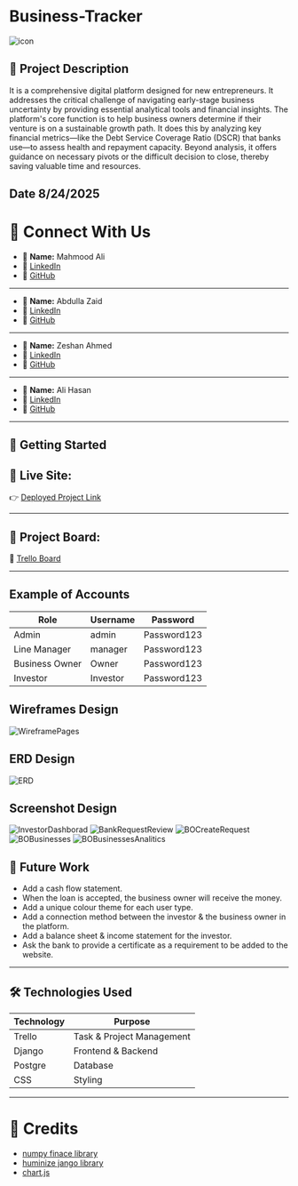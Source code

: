 # Business-Tracker


![icon](./images/icon.png)

## 📜 Project Description

It is a comprehensive digital platform designed for new entrepreneurs. It addresses the critical challenge of navigating early-stage business uncertainty by providing essential analytical tools and financial insights. The platform's core function is to help business owners determine if their venture is on a sustainable growth path. It does this by analyzing key financial metrics—like the Debt Service Coverage Ratio (DSCR) that banks use—to assess health and repayment capacity. Beyond analysis, it offers guidance on necessary pivots or the difficult decision to close, thereby saving valuable time and resources.

## Date 8/24/2025

# 🔗 Connect With Us

- 👤 **Name:** Mahmood Ali
- 💼 [LinkedIn](https://www.linkedin.com/in/mahmood-abdulnabi/)
- 🐙 [GitHub](https://github.com/Ham33d-754)

---

- 👤 **Name:** Abdulla Zaid
- 💼 [LinkedIn](https://www.linkedin.com/in/abdulla-zaid/)
- 🐙 [GitHub](https://github.com/Abdulla-Zaid11:16)

---

- 👤 **Name:** Zeshan Ahmed
- 💼 [LinkedIn](https://www.linkedin.com/in/zeshan-ahmed-bh/)
- 🐙 [GitHub](https://github.com/zeshan2001)

---

- 👤 **Name:** Ali Hasan
- 💼 [LinkedIn](https://www.linkedin.com/in/ali-khalaf-41b384333/)
- 🐙 [GitHub](https://github.com/oklyz11:16https://github.com/oklyz)

---

## 🚀 Getting Started

## 🔗 Live Site:

👉 [Deployed Project Link](https://businesstracker-d7c267641cc1.herokuapp.com/)

---


## 🧩 Project Board:

📌 [Trello Board](https://trello.com/b/zWDk9n4L/track-your-business)

---

## Example of Accounts

| Role           | Username | Password    |
| -------------- | -------- | ----------- |
| Admin          | admin    | Password123 |
| Line Manager   | manager  | Password123 |
| Business Owner | Owner    | Password123 |
| Investor       | Investor | Password123 |

## Wireframes Design

![WireframePages](./images/WireframePages.png)

## ERD Design

![ERD](./images/ERD.png)

## Screenshot Design

![InvestorDashborad](./images/InvestorDashborad.png)
![BankRequestReview](./images/BankRequestReview.png)
![BOCreateRequest](./images/BOCreateRequest.png)
![BOBusinesses](./images/BOBusinessesAnalitics.png)
![BOBusinessesAnalitics](./images/BOBusinessesAnalitics.png)

## 🔮 Future Work

- Add a cash flow statement.
- When the loan is accepted, the business owner will receive the money.
- Add a unique colour theme for each user type.
- Add a connection method between the investor & the business owner in the platform.
- Add a balance sheet & income statement for the investor.
- Ask the bank to provide a certificate as a requirement to be added to the website. 


---

## 🛠️ Technologies Used

| Technology        | Purpose                   |
| ----------------- | ------------------------- |
| Trello            | Task & Project Management |
| Django            | Frontend & Backend        |
| Postgre           | Database                  |
| CSS               | Styling                   |

---

# 🙌 Credits

- [numpy finace library](https://numpy.org/numpy-financial/)
- [huminize jango library](https://docs.djangoproject.com/en/5.2/ref/contrib/humanize/)
- [chart.js](https://www.chartjs.org/)
